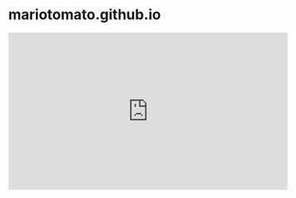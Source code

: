 # mariotomato.github.io
<iframe width="560" height="315" src="https://www.youtube.com/embed/7l9fnZMXboc?autoplay=1&modestbranding=1" frameborder="0" allow="accelerometer; autoplay; clipboard-write; encrypted-media; gyroscope; picture-in-picture" allowfullscreen></iframe>
